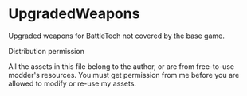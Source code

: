 # UpgradedWeapons
Upgraded weapons for BattleTech not covered by the base game.

Distribution permission

All the assets in this file belong to the author, or are from free-to-use modder's resources.
You must get permission from me before you are allowed to modify or re-use my assets.
